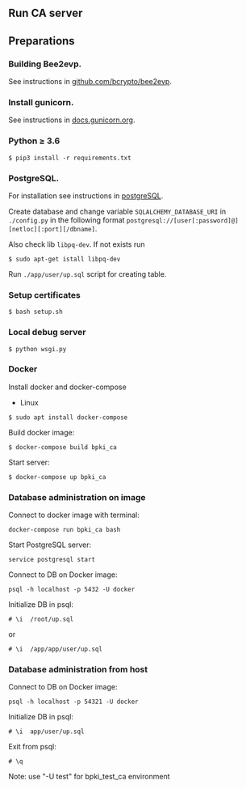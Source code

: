 Run CA server
-------------

Preparations
------------

### Building Bee2evp. 
See instructions in [github.com/bcrypto/bee2evp](https://github.com/bcrypto/bee2evp).

### Install gunicorn. 
See instructions in [docs.gunicorn.org](https://docs.gunicorn.org/en/stable/install.html).

### Python $\ge$ 3.6
```
$ pip3 install -r requirements.txt
```

### PostgreSQL.

For installation see instructions in [postgreSQL](https://www.postgresql.org/download/).

Create database and change variable `SQLALCHEMY_DATABASE_URI` in `./config.py` in the following format `postgresql://[user[:password]@][netloc][:port][/dbname]`.

Also check lib `libpq-dev`. If not exists run
```
$ sudo apt-get istall libpq-dev
```

Run `./app/user/up.sql` script for creating table.

### Setup certificates
```
$ bash setup.sh
```

### Local debug server
```commandline
$ python wsgi.py
```

### Docker
Install docker and docker-compose
- Linux
```commandline
$ sudo apt install docker-compose
```
Build docker image:
```
$ docker-compose build bpki_ca
```
Start server:
```
$ docker-compose up bpki_ca
```

### Database administration on image
Connect to docker image with terminal:
```commandline
docker-compose run bpki_ca bash
```

Start PostgreSQL server:
```commandline
service postgresql start
```

Connect to DB on Docker image:
```commandline
psql -h localhost -p 5432 -U docker
```

Initialize DB in psql:
```commandline
# \i  /root/up.sql
```
or
```commandline
# \i  /app/app/user/up.sql
```

### Database administration from host
Connect to DB on Docker image:
```commandline
psql -h localhost -p 54321 -U docker
```
Initialize DB in psql:
```commandline
# \i  app/user/up.sql
```
Exit from psql:
```commandline
# \q
```

Note: use "-U test" for bpki_test_ca environment
